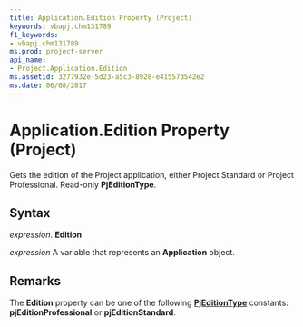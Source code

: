 ```yaml
---
title: Application.Edition Property (Project)
keywords: vbapj.chm131789
f1_keywords:
- vbapj.chm131789
ms.prod: project-server
api_name:
- Project.Application.Edition
ms.assetid: 3277932e-5d23-a5c3-8928-e41557d542e2
ms.date: 06/08/2017
---
```



# Application.Edition Property (Project)

Gets the edition of the Project application, either Project Standard or Project Professional. Read-only  **PjEditionType**.


## Syntax

 _expression_. **Edition**

 _expression_ A variable that represents an **Application** object.


## Remarks

The  **Edition** property can be one of the following **[PjEditionType](Project.PjEditionType.md)** constants: **pjEditionProfessional** or **pjEditionStandard**.


